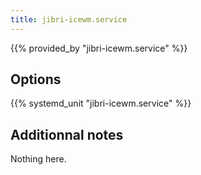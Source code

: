 ```yaml
---
title: jibri-icewm.service
---
```


{{% provided_by "jibri-icewm.service" %}}

## Options

{{% systemd_unit "jibri-icewm.service" %}}

## Additionnal notes

Nothing here.